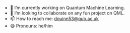 
- 🔭 I’m currently working on Quantum Machine Learning.
- 👯 I’m looking to collaborate on any fun project on QML.
- 📫 How to reach me: dquinn53@qub.ac.uk
- 😄 Pronouns: he/him

<!---
DanielQuinn53/DanielQuinn53 is a ✨ special ✨ repository because its `README.md` (this file) appears on your GitHub profile.
You can click the Preview link to take a look at your changes.
--->
